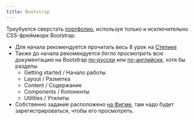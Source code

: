 ```yaml
---
title: Bootstrap
---
```

Треубуется сверстать
[портфолио],
используя только и исключительно
CSS-фреймворк Bootstrap.

- Для начала рекомендуется прочитать весь 8 урок на [Степике][stepik]
- Также до начала рекомендуется *бегло просмотреть* всю документацию на Bootstrap
  [по-русски][ru] или [по-английски][en],
  хотя бы разделы
    + Getting started / Начало работы
    + Layout / Разметка
    + Content / Содержание
    + Components / Копоненты
    + Utilities / Утилиты
- Собственно задание расположено [на Фигме][figma],
  там надо будет зарегистрироваться,
  чтобы его просмотреть.

[портфолио]: https://stepik.org/lesson/181712/step/1?unit=156320
[stepik]: https://stepik.org/course/38218/
[en]: https://getbootstrap.com/docs/4.3/
[ru]: https://bootstrap-4.ru/docs/4.3.1/
[figma]: https://www.figma.com/file/nDXdlmr1kCVnWEcnPWtfLg/%D0%97%D0%B0%D0%B4%D0%B0%D0%BD%D0%B8%D0%B5-%D0%BD%D0%B0-%D0%91%D1%83%D1%82%D1%81%D1%82%D1%80%D0%B0%D0%BF?node-id=1%3A2
